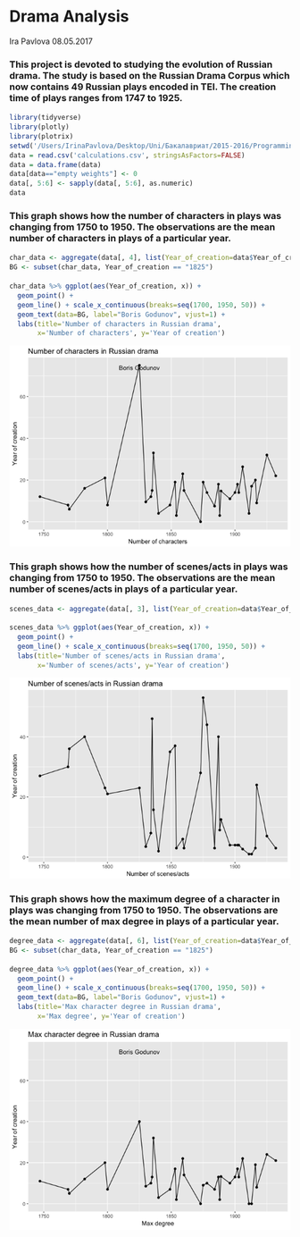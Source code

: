 Drama Analysis
================
Ira Pavlova
08.05.2017

### This project is devoted to studying the evolution of Russian drama. The study is based on the Russian Drama Corpus which now contains 49 Russian plays encoded in TEI. The creation time of plays ranges from 1747 to 1925.

``` r
library(tidyverse)
library(plotly)
library(plotrix) 
setwd('/Users/IrinaPavlova/Desktop/Uni/Бакалавриат/2015-2016/Programming/github desktop/RusDraCor/Calculating_stuff_in_plays')
data = read.csv('calculations.csv', stringsAsFactors=FALSE)
data = data.frame(data)
data[data=="empty weights"] <- 0
data[, 5:6] <- sapply(data[, 5:6], as.numeric)
data
```

### This graph shows how the number of characters in plays was changing from 1750 to 1950. The observations are the mean number of characters in plays of a particular year.

``` r
char_data <- aggregate(data[, 4], list(Year_of_creation=data$Year_of_creation), mean)
BG <- subset(char_data, Year_of_creation == "1825")

char_data %>% ggplot(aes(Year_of_creation, x)) +
  geom_point() +
  geom_line() + scale_x_continuous(breaks=seq(1700, 1950, 50)) +
  geom_text(data=BG, label="Boris Godunov", vjust=1) +
  labs(title='Number of characters in Russian drama',
       x='Number of characters', y='Year of creation')
```

![](Visualization_files/figure-markdown_github/unnamed-chunk-2-1.png)

### This graph shows how the number of scenes/acts in plays was changing from 1750 to 1950. The observations are the mean number of scenes/acts in plays of a particular year.

``` r
scenes_data <- aggregate(data[, 3], list(Year_of_creation=data$Year_of_creation), mean)

scenes_data %>% ggplot(aes(Year_of_creation, x)) +
  geom_point() +
  geom_line() + scale_x_continuous(breaks=seq(1700, 1950, 50)) +
  labs(title='Number of scenes/acts in Russian drama',
       x='Number of scenes/acts', y='Year of creation')
```

![](Visualization_files/figure-markdown_github/unnamed-chunk-3-1.png)

### This graph shows how the maximum degree of a character in plays was changing from 1750 to 1950. The observations are the mean number of max degree in plays of a particular year.

``` r
degree_data <- aggregate(data[, 6], list(Year_of_creation=data$Year_of_creation), mean)
BG <- subset(char_data, Year_of_creation == "1825")

degree_data %>% ggplot(aes(Year_of_creation, x)) +
  geom_point() +
  geom_line() + scale_x_continuous(breaks=seq(1700, 1950, 50)) +
  geom_text(data=BG, label="Boris Godunov", vjust=1) +
  labs(title='Max character degree in Russian drama',
       x='Max degree', y='Year of creation')
```

![](Visualization_files/figure-markdown_github/unnamed-chunk-4-1.png)
